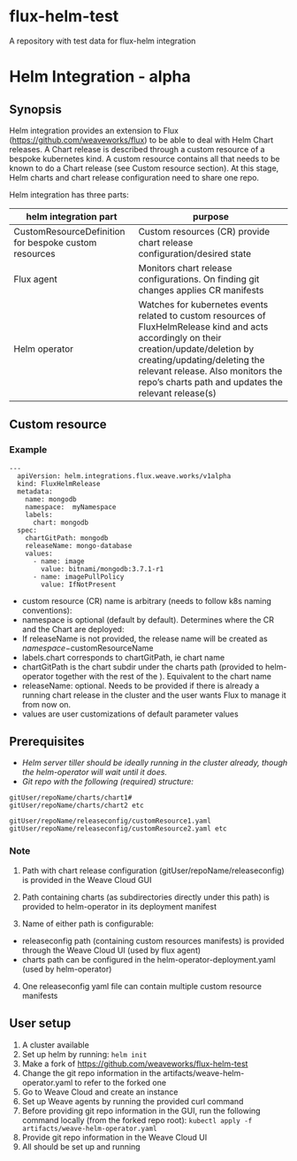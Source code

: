 # flux-helm-test
A repository with test data for flux-helm integration

# Helm Integration - alpha

## Synopsis

Helm integration provides an extension to Flux (https://github.com/weaveworks/flux) to be able to deal with Helm Chart releases.
A Chart release is described through a custom resource of a bespoke kubernetes kind. A custom resource contains all that needs to be known to do a Chart release (see Custom resource section). At this stage, Helm charts and chart release configuration need to share one repo.

Helm integration has three parts:

| helm integration part                   | purpose                       |
|------------------------|-------------------------------|
| CustomResourceDefinition for bespoke custom resources | Custom resources (CR) provide chart release configuration/desired state |
| Flux agent                                            | Monitors chart release configurations. On finding git changes applies CR manifests |
| Helm operator                                         | Watches for kubernetes events related to custom resources of FluxHelmRelease kind and acts accordingly on their creation/update/deletion by creating/updating/deleting the relevant release. Also monitors the repo’s charts path and updates the relevant release(s)|

## Custom resource

### Example
```
---
  apiVersion: helm.integrations.flux.weave.works/v1alpha
  kind: FluxHelmRelease
  metadata:
    name: mongodb
    namespace:  myNamespace
    labels:
      chart: mongodb
  spec:
    chartGitPath: mongodb
    releaseName: mongo-database
    values:
      - name: image
        value: bitnami/mongodb:3.7.1-r1
      - name: imagePullPolicy
        value: IfNotPresent
```

 - custom resource (CR) name is arbitrary (needs to follow k8s naming conventions):
 - namespace is optional (default by default). Determines where the CR and the Chart are deployed:
  - If releaseName is not provided, the release name will be created as $namespace-$customResourceName
 - labels.chart corresponds to chartGitPath, ie chart name
 - chartGitPath is the chart subdir under the charts path (provided to helm-operator together with the rest of the ). Equivalent to the chart name
 - releaseName: optional. Needs to be provided if there is already a running chart release in the cluster and the user wants Flux to manage it from now on.
 - values are user customizations of default parameter values

## Prerequisites

- *Helm server tiller should be ideally running in the cluster already, though the helm-operator will wait until it does.* 
- *Git repo with the following (required) structure:*

```
gitUser/repoName/charts/chart1# 
gitUser/repoName/charts/chart2 etc

gitUser/repoName/releaseconfig/customResource1.yaml
gitUser/repoName/releaseconfig/customResource2.yaml etc
```

### Note

1. Path with chart release configuration (gitUser/repoName/releaseconfig) is provided in the Weave Cloud GUI

2. Path containing charts (as subdirectories directly under this path) is provided to helm-operator in its deployment manifest

3. Name of either path is configurable:
  - releaseconfig path (containing custom resources manifests) is provided through the Weave Cloud UI (used by flux agent)
  - charts path can be configured in the helm-operator-deployment.yaml (used by helm-operator)
	
4. One releaseconfig yaml file can contain multiple custom resource manifests

## User setup

1. A cluster available
2. Set up helm by running: `helm init`
3. Make a fork of https://github.com/weaveworks/flux-helm-test
4. Change the git repo information in the artifacts/weave-helm-operator.yaml to refer to the forked one
5. Go to Weave Cloud and create an instance
6. Set up Weave agents by running the provided curl command
7. Before providing git repo information in the GUI, run the following command locally (from the forked repo root): `kubectl apply -f artifacts/weave-helm-operator.yaml`
8. Provide git repo information in the Weave Cloud UI
9. All should be set up and running
